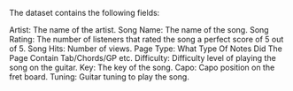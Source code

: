 The dataset contains the following fields:

Artist: The name of the artist.
Song Name: The name of the song.
Song Rating:	The number of listeners that rated the song a perfect score of 5 out of 5.
Song Hits: Number of views.
Page Type:	What Type Of Notes Did The Page Contain Tab/Chords/GP etc.
Difficulty: Difficulty level of playing the song on the guitar.	
Key:	The key of the song.
Capo:	Capo position on the fret board. 
Tuning: Guitar tuning to play the song.
